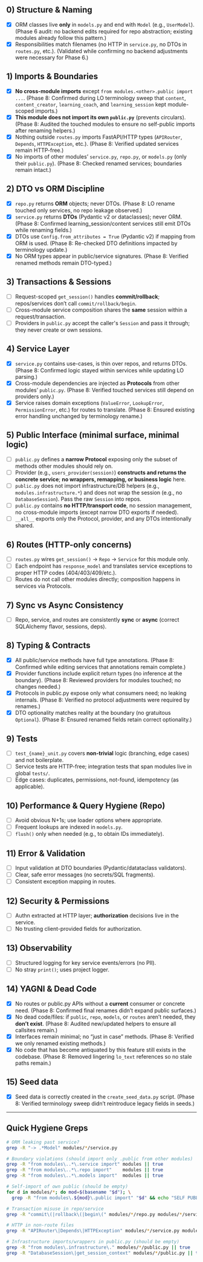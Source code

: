 ## 0) Structure & Naming

* [x] ORM classes live **only** in `models.py` and end with `Model` (e.g., `UserModel`). (Phase 6 audit: no backend edits required for repo abstraction; existing modules already follow this pattern.)
* [x] Responsibilities match filenames (no HTTP in `service.py`, no DTOs in `routes.py`, etc.). (Validated while confirming no backend adjustments were necessary for Phase 6.)

## 1) Imports & Boundaries

* [x] **No cross-module imports** except `from modules.<other>.public import ...`. (Phase 8: Confirmed during LO terminology sweep that `content`, `content_creator`, `learning_coach`, and `learning_session` kept module-scoped imports.)
* [x] **This module does not import its own `public.py`** (prevents circulars). (Phase 8: Audited the touched modules to ensure no self-public imports after renaming helpers.)
* [x] Nothing outside `routes.py` imports FastAPI/HTTP types (`APIRouter`, `Depends`, `HTTPException`, etc.). (Phase 8: Verified updated services remain HTTP-free.)
* [x] No imports of other modules’ `service.py`, `repo.py`, or `models.py` (only their `public.py`). (Phase 8: Checked renamed services; boundaries remain intact.)

## 2) DTO vs ORM Discipline

* [x] `repo.py` returns **ORM** objects; never DTOs. (Phase 8: LO rename touched only services, no repo leakage observed.)
* [x] `service.py` returns **DTOs** (Pydantic v2 or dataclasses); never ORM. (Phase 8: Confirmed learning_session/content services still emit DTOs while renaming fields.)
* [x] DTOs use `Config.from_attributes = True` (Pydantic v2) if mapping from ORM is used. (Phase 8: Re-checked DTO definitions impacted by terminology update.)
* [x] No ORM types appear in public/service signatures. (Phase 8: Verified renamed methods remain DTO-typed.)

## 3) Transactions & Sessions

* [ ] Request-scoped `get_session()` handles **commit/rollback**; repos/services don’t call `commit/rollback/begin`.
* [ ] Cross-module service composition shares the **same** session within a request/transaction.
* [ ] Providers in `public.py` accept the caller's `Session` and pass it through; they never create or own sessions.

## 4) Service Layer

* [x] `service.py` contains use-cases, is thin over repos, and returns DTOs. (Phase 8: Confirmed logic stayed within services while updating LO parsing.)
* [x] Cross-module dependencies are injected as **Protocols** from other modules’ `public.py`. (Phase 8: Verified touched services still depend on providers only.)
* [x] Service raises domain exceptions (`ValueError`, `LookupError`, `PermissionError`, etc.) for routes to translate. (Phase 8: Ensured existing error handling unchanged by terminology rename.)

## 5) Public Interface (minimal surface, minimal logic)

* [ ] `public.py` defines a **narrow Protocol** exposing only the subset of methods other modules should rely on.
* [ ] Provider (e.g., `users_provider(session)`) **constructs and returns the concrete service**; **no wrappers, remapping, or business logic** here.
* [ ] `public.py` does not import infrastructure/DB helpers (e.g., `modules.infrastructure.*`) and does not wrap the session (e.g., no `DatabaseSession`). Pass the raw `Session` into repos.
* [ ] `public.py` contains **no HTTP/transport code**, no session management, no cross-module imports (except narrow DTO exports if needed).
* [ ] `__all__` exports only the Protocol, provider, and any DTOs intentionally shared.

## 6) Routes (HTTP-only concerns)

* [ ] `routes.py` wires `get_session()` → `Repo` → `Service` for this module only.
* [ ] Each endpoint has `response_model` and translates service exceptions to proper HTTP codes (404/403/409/etc.).
* [ ] Routes do not call other modules directly; composition happens in services via Protocols.

## 7) Sync vs Async Consistency

* [ ] Repo, service, and routes are consistently **sync** or **async** (correct SQLAlchemy flavor, sessions, deps).

## 8) Typing & Contracts

* [x] All public/service methods have full type annotations. (Phase 8: Confirmed while editing services that annotations remain complete.)
* [x] Provider functions include explicit return types (no inference at the boundary). (Phase 8: Reviewed providers for modules touched; no changes needed.)
* [x] Protocols in public.py expose only what consumers need; no leaking internals. (Phase 8: Verified no protocol adjustments were required by renames.)
* [x] DTO optionality matches reality at the boundary (no gratuitous `Optional`). (Phase 8: Ensured renamed fields retain correct optionality.)

## 9) Tests

* [ ] `test_{name}_unit.py` covers **non-trivial** logic (branching, edge cases) and not boilerplate.
* [ ] Service tests are HTTP-free; integration tests that span modules live in global `tests/`.
* [ ] Edge cases: duplicates, permissions, not-found, idempotency (as applicable).

## 10) Performance & Query Hygiene (Repo)

* [ ] Avoid obvious N+1s; use loader options where appropriate.
* [ ] Frequent lookups are indexed in `models.py`.
* [ ] `flush()` only when needed (e.g., to obtain IDs immediately).

## 11) Error & Validation

* [ ] Input validation at DTO boundaries (Pydantic/datataclass validators).
* [ ] Clear, safe error messages (no secrets/SQL fragments).
* [ ] Consistent exception mapping in routes.

## 12) Security & Permissions

* [ ] Authn extracted at HTTP layer; **authorization** decisions live in the service.
* [ ] No trusting client-provided fields for authorization.

## 13) Observability

* [ ] Structured logging for key service events/errors (no PII).
* [ ] No stray `print()`; uses project logger.

## 14) YAGNI & Dead Code

* [x] No routes or public.py APIs without a **current** consumer or concrete need. (Phase 8: Confirmed final renames didn’t expand public surfaces.)
* [x] No dead code/files: if `public`, `repo`, `models`, or `routes` aren’t needed, they **don’t exist**. (Phase 8: Audited new/updated helpers to ensure all callsites remain.)
* [x] Interfaces remain minimal; no “just in case” methods. (Phase 8: Verified we only renamed existing methods.)
* [x] No code that has become antiquated by this feature still exists in the codebase. (Phase 8: Removed lingering `lo_text` references so no stale paths remain.)

## 15) Seed data
* [x] Seed data is correctly created in the `create_seed_data.py` script. (Phase 8: Verified terminology sweep didn’t reintroduce legacy fields in seeds.)

---

## Quick Hygiene Greps

```bash
# ORM leaking past service?
grep -R "-> .*Model" modules/*/service.py

# Boundary violations (should import only .public from other modules)
grep -R "from modules\..*\.service import" modules || true
grep -R "from modules\..*\.repo import"    modules || true
grep -R "from modules\..*\.models import"  modules || true

# Self-import of own public (should be empty)
for d in modules/*; do mod=$(basename "$d"); \
  grep -R "from modules\.${mod}\.public import" "$d" && echo "SELF PUBLIC IMPORT FOUND in $mod"; done

# Transaction misuse in repo/service
grep -R "commit\(|rollback\(|begin\(" modules/*/repo.py modules/*/service.py

# HTTP in non-route files
grep -R "APIRouter\|Depends\|HTTPException" modules/*/service.py modules/*/repo.py modules/*/public.py

# Infrastructure imports/wrappers in public.py (should be empty)
grep -R "from modules\.infrastructure\." modules/*/public.py || true
grep -R "DatabaseSession\|get_session_context" modules/*/public.py || true
```
